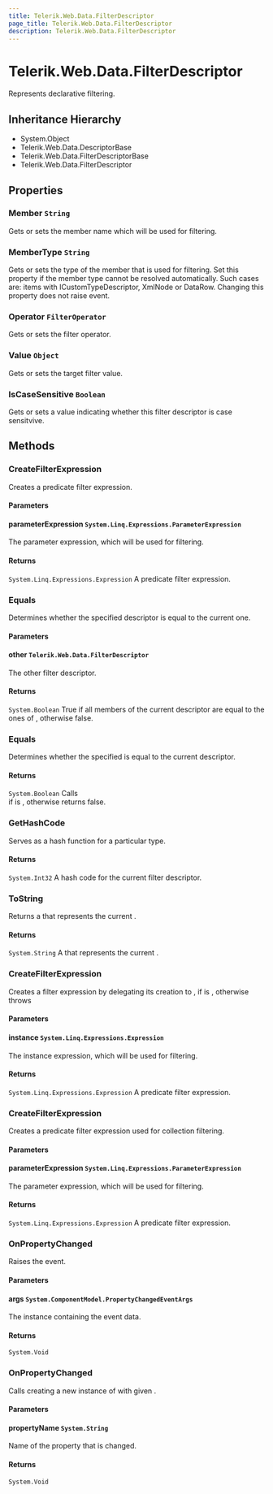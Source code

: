 ```yaml
---
title: Telerik.Web.Data.FilterDescriptor
page_title: Telerik.Web.Data.FilterDescriptor
description: Telerik.Web.Data.FilterDescriptor
---
```


# Telerik.Web.Data.FilterDescriptor

Represents declarative filtering.

## Inheritance Hierarchy

* System.Object
* Telerik.Web.Data.DescriptorBase
* Telerik.Web.Data.FilterDescriptorBase
* Telerik.Web.Data.FilterDescriptor

## Properties

###  Member `String`

Gets or sets the member name which will be used for filtering.

###  MemberType `String`

Gets or sets the type of the member that is used for filtering.
            Set this property if the member type cannot be resolved automatically.
            Such cases are: items with ICustomTypeDescriptor, XmlNode or DataRow.
            Changing this property does not raise 
             event.

###  Operator `FilterOperator`

Gets or sets the filter operator.

###  Value `Object`

Gets or sets the target filter value.

###  IsCaseSensitive `Boolean`

Gets or sets a value indicating whether this filter descriptor is case sensitvive.

## Methods

###  CreateFilterExpression

Creates a predicate filter expression.

#### Parameters

#### parameterExpression `System.Linq.Expressions.ParameterExpression`

The parameter expression, which will be used for filtering.

#### Returns

`System.Linq.Expressions.Expression` A predicate filter expression.

###  Equals

Determines whether the specified  descriptor 
            is equal to the current one.

#### Parameters

#### other `Telerik.Web.Data.FilterDescriptor`

The other filter descriptor.

#### Returns

`System.Boolean` True if all members of the current descriptor are 
            equal to the ones of , otherwise false.

###  Equals

Determines whether the specified 
            is equal to the current descriptor.

#### Returns

`System.Boolean` Calls  
            if  is , otherwise
            returns false.

###  GetHashCode

Serves as a hash function for a particular type.

#### Returns

`System.Int32` A hash code for the current filter descriptor.

###  ToString

Returns a  that represents the current .

#### Returns

`System.String` A  that represents the current .

###  CreateFilterExpression

Creates a filter expression by delegating its creation to 
            , if 
             is , otherwise throws

#### Parameters

#### instance `System.Linq.Expressions.Expression`

The instance expression, which will be used for filtering.

#### Returns

`System.Linq.Expressions.Expression` A predicate filter expression.

###  CreateFilterExpression

Creates a predicate filter expression used for collection filtering.

#### Parameters

#### parameterExpression `System.Linq.Expressions.ParameterExpression`

The parameter expression, which will be used for filtering.

#### Returns

`System.Linq.Expressions.Expression` A predicate filter expression.

###  OnPropertyChanged

Raises the  event.

#### Parameters

#### args `System.ComponentModel.PropertyChangedEventArgs`

The  instance containing the event data.

#### Returns

`System.Void` 

###  OnPropertyChanged

Calls 
            creating a new instance of  with given .

#### Parameters

#### propertyName `System.String`

Name of the property that is changed.

#### Returns

`System.Void` 

